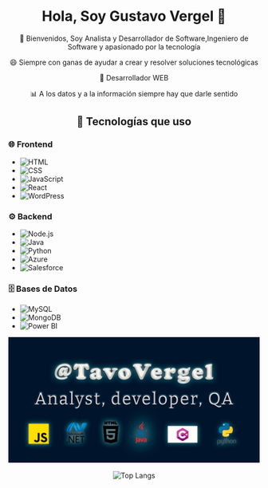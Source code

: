 <div align="center">

# **Hola, Soy Gustavo Vergel** 👋  

💬 Bienvenidos, Soy Analista y Desarrollador de Software,Ingeniero de Software y apasionado por la tecnología  

 😄 Siempre con ganas de ayudar a crear y resolver soluciones tecnológicas  

 🚀 Desarrollador WEB  

 📊 A los datos y a la información siempre hay que darle sentido

 ## 🚀 Tecnologías que uso  

<div align="left">

### 🌐 Frontend  
- ![HTML](https://img.shields.io/badge/-HTML5-E34F26?style=flat-square&logo=html5&logoColor=white)  
- ![CSS](https://img.shields.io/badge/-CSS3-1572B6?style=flat-square&logo=css3&logoColor=white)  
- ![JavaScript](https://img.shields.io/badge/-JavaScript-F7DF1E?style=flat-square&logo=javascript&logoColor=black)  
- ![React](https://img.shields.io/badge/-React-61DAFB?style=flat-square&logo=react&logoColor=black)  
- ![WordPress](https://img.shields.io/badge/-WordPress-21759B?style=flat-square&logo=wordpress&logoColor=white)  

### ⚙️ Backend  
- ![Node.js](https://img.shields.io/badge/-Node.js-43853D?style=flat-square&logo=node.js&logoColor=white)  
- ![Java](https://img.shields.io/badge/-Java-007396?style=flat-square&logo=java&logoColor=white)  
- ![Python](https://img.shields.io/badge/-Python-3776AB?style=flat-square&logo=python&logoColor=white)  
- ![Azure](https://img.shields.io/badge/-Azure-0089D6?style=flat-square&logo=microsoft-azure&logoColor=white)  
- ![Salesforce](https://img.shields.io/badge/-Salesforce-00A1E0?style=flat-square&logo=salesforce&logoColor=white)  

### 🗄️ Bases de Datos  
- ![MySQL](https://img.shields.io/badge/-MySQL-4479A1?style=flat-square&logo=mysql&logoColor=white)  
- ![MongoDB](https://img.shields.io/badge/-MongoDB-47A248?style=flat-square&logo=mongodb&logoColor=white)  
- ![Power BI](https://img.shields.io/badge/-Power%20BI-F2C811?style=flat-square&logo=power-bi&logoColor=black)  

</div>

 

![Image of Yaktocat](https://github.com/tavovergel/Tavovergel/blob/main/principalgithub.png)

![Top Langs](https://github-readme-stats.vercel.app/api/top-langs/?username=tavovergel&layout=compact&langs_count=8&theme=tokyonight)


</div>

<!--
**tavovergel/Tavovergel** is a ✨ _special_ ✨ repository because its `README.md` (this file) appears on your GitHub profile.

Here are some ideas to get you started:

- 🔭 I’m currently working on ...
- 🌱 I’m currently learning ...
- 👯 I’m looking to collaborate on ...
- 🤔 I’m looking for help with ...
- 💬 Ask me about ...
- 📫 How to reach me: ...
- 😄 Pronouns: ...
- ⚡ Fun fact: ...
-->

